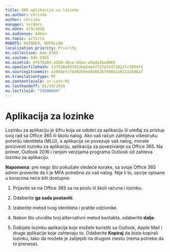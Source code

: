 ```yaml
---
title: 500 aplikacija za lozinke
ms.author: chrisda
author: chrisda
manager: serdars
ms.date: 4/9/2018
ms.audience: Admin
ms.topic: article
ROBOTS: NOINDEX, NOFOLLOW
localization_priority: Priority
ms.collection: Adm_O365
ms.custom: Adm_O365
ms.assetid: 4f670a84-a2b8-48ce-b0aa-a9ada3bad066
ms.openlocfilehash: 137438e503923ba24e47727a7c472022fc5994f4
ms.sourcegitcommit: e2864efcfb493b6e46b662b746661a61232bdba7
ms.translationtype: MT
ms.contentlocale: sr-Latn-RS
ms.lasthandoff: 01/24/2019
ms.locfileid: "29500044"
---
```

# <a name="app-passwords"></a>Aplikacija za lozinke

Lozinku za aplikaciju je šifru koja se odobri za aplikaciju ili uređaj za pristup svoj rad sa Office 365 ili školu nalog. Ako vaš račun zahtijeva višestruku potvrdu identiteta (MLU), a aplikacija se povezuje vaš nalog, morate proizvesti lozinku za aplikaciju, aplikacija za povezivanje sa Office 365. Na primer, Outlook 2016 i ranijim verzijama programa Outlook od zahteva lozinku za aplikaciju.
  
 **Napomena**: pre nego što pokušate sledeće korake, sa svoje Office 365 admin proverite da li je MFA potrebna za vaš nalog. Nije li to, opcije opisane u koracima neće biti dostupne.
  
1. Prijavite se na Office 365 sa na poslu ili školi računa i lozinku.
    
2. Odaberite **ga sada postaviti**.
    
3. Izaberite metod tvog identiteta i pratite odzivnike.
    
4. Nakon što utvrdite tvoj alternativni metod kontakta, odaberite **dalje**.
    
5. Dobijate lozinku aplikacija koje možete koristiti sa Outlook, Apple Mail i druge aplikacije koje zahtevaju to. Odaberite **Kopiraj** da biste kopirali lozinku, tako da možete je zalijepiti na drugom mestu (nema potrebe da to prenese). 
    


